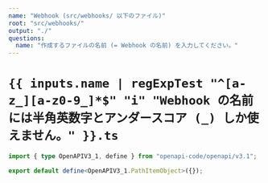 ```yaml
---
name: "Webhook (src/webhooks/ 以下のファイル)"
root: "src/webhooks/"
output: "./"
questions:
  name: "作成するファイルの名前 (= Webhook の名前) を入力してください。"
---
```


# `{{ inputs.name | regExpTest "^[a-z_][a-z0-9_]*$" "i" "Webhook の名前には半角英数字とアンダースコア (_) しか使えません。" }}.ts`

```typescript
import { type OpenAPIV3_1, define } from "openapi-code/openapi/v3.1";

export default define<OpenAPIV3_1.PathItemObject>({});

```
